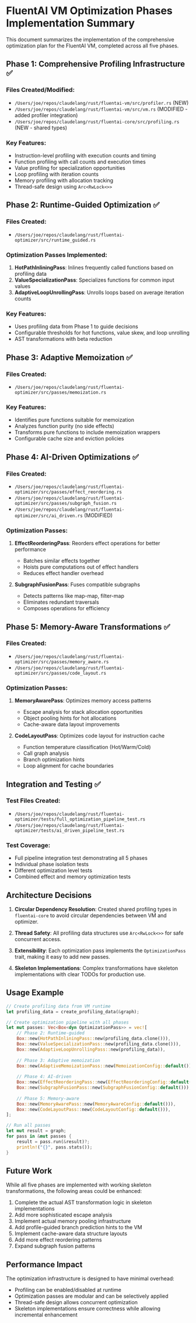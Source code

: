 # FluentAI VM Optimization Phases Implementation Summary

This document summarizes the implementation of the comprehensive optimization plan for the FluentAI VM, completed across all five phases.

## Phase 1: Comprehensive Profiling Infrastructure ✅

### Files Created/Modified:
- `/Users/joe/repos/claudelang/rust/fluentai-vm/src/profiler.rs` (NEW)
- `/Users/joe/repos/claudelang/rust/fluentai-vm/src/vm.rs` (MODIFIED - added profiler integration)
- `/Users/joe/repos/claudelang/rust/fluentai-core/src/profiling.rs` (NEW - shared types)

### Key Features:
- Instruction-level profiling with execution counts and timing
- Function profiling with call counts and execution times
- Value profiling for specialization opportunities
- Loop profiling with iteration counts
- Memory profiling with allocation tracking
- Thread-safe design using `Arc<RwLock<>>`

## Phase 2: Runtime-Guided Optimization ✅

### Files Created:
- `/Users/joe/repos/claudelang/rust/fluentai-optimizer/src/runtime_guided.rs`

### Optimization Passes Implemented:
1. **HotPathInliningPass**: Inlines frequently called functions based on profiling data
2. **ValueSpecializationPass**: Specializes functions for common input values
3. **AdaptiveLoopUnrollingPass**: Unrolls loops based on average iteration counts

### Key Features:
- Uses profiling data from Phase 1 to guide decisions
- Configurable thresholds for hot functions, value skew, and loop unrolling
- AST transformations with beta reduction

## Phase 3: Adaptive Memoization ✅

### Files Created:
- `/Users/joe/repos/claudelang/rust/fluentai-optimizer/src/passes/memoization.rs`

### Key Features:
- Identifies pure functions suitable for memoization
- Analyzes function purity (no side effects)
- Transforms pure functions to include memoization wrappers
- Configurable cache size and eviction policies

## Phase 4: AI-Driven Optimizations ✅

### Files Created:
- `/Users/joe/repos/claudelang/rust/fluentai-optimizer/src/passes/effect_reordering.rs`
- `/Users/joe/repos/claudelang/rust/fluentai-optimizer/src/passes/subgraph_fusion.rs`
- `/Users/joe/repos/claudelang/rust/fluentai-optimizer/src/ai_driven.rs` (MODIFIED)

### Optimization Passes:
1. **EffectReorderingPass**: Reorders effect operations for better performance
   - Batches similar effects together
   - Hoists pure computations out of effect handlers
   - Reduces effect handler overhead

2. **SubgraphFusionPass**: Fuses compatible subgraphs
   - Detects patterns like map-map, filter-map
   - Eliminates redundant traversals
   - Composes operations for efficiency

## Phase 5: Memory-Aware Transformations ✅

### Files Created:
- `/Users/joe/repos/claudelang/rust/fluentai-optimizer/src/passes/memory_aware.rs`
- `/Users/joe/repos/claudelang/rust/fluentai-optimizer/src/passes/code_layout.rs`

### Optimization Passes:
1. **MemoryAwarePass**: Optimizes memory access patterns
   - Escape analysis for stack allocation opportunities
   - Object pooling hints for hot allocations
   - Cache-aware data layout improvements

2. **CodeLayoutPass**: Optimizes code layout for instruction cache
   - Function temperature classification (Hot/Warm/Cold)
   - Call graph analysis
   - Branch optimization hints
   - Loop alignment for cache boundaries

## Integration and Testing ✅

### Test Files Created:
- `/Users/joe/repos/claudelang/rust/fluentai-optimizer/tests/full_optimization_pipeline_test.rs`
- `/Users/joe/repos/claudelang/rust/fluentai-optimizer/tests/ai_driven_pipeline_test.rs`

### Test Coverage:
- Full pipeline integration test demonstrating all 5 phases
- Individual phase isolation tests
- Different optimization level tests
- Combined effect and memory optimization tests

## Architecture Decisions

1. **Circular Dependency Resolution**: Created shared profiling types in `fluentai-core` to avoid circular dependencies between VM and optimizer.

2. **Thread Safety**: All profiling data structures use `Arc<RwLock<>>` for safe concurrent access.

3. **Extensibility**: Each optimization pass implements the `OptimizationPass` trait, making it easy to add new passes.

4. **Skeleton Implementations**: Complex transformations have skeleton implementations with clear TODOs for production use.

## Usage Example

```rust
// Create profiling data from VM runtime
let profiling_data = create_profiling_data(&graph);

// Create optimization pipeline with all phases
let mut passes: Vec<Box<dyn OptimizationPass>> = vec![
    // Phase 2: Runtime-guided
    Box::new(HotPathInliningPass::new(profiling_data.clone())),
    Box::new(ValueSpecializationPass::new(profiling_data.clone())),
    Box::new(AdaptiveLoopUnrollingPass::new(profiling_data)),
    
    // Phase 3: Adaptive memoization
    Box::new(AdaptiveMemoizationPass::new(MemoizationConfig::default())),
    
    // Phase 4: AI-driven
    Box::new(EffectReorderingPass::new(EffectReorderingConfig::default())),
    Box::new(SubgraphFusionPass::new(SubgraphFusionConfig::default())),
    
    // Phase 5: Memory-aware
    Box::new(MemoryAwarePass::new(MemoryAwareConfig::default())),
    Box::new(CodeLayoutPass::new(CodeLayoutConfig::default())),
];

// Run all passes
let mut result = graph;
for pass in &mut passes {
    result = pass.run(&result)?;
    println!("{}", pass.stats());
}
```

## Future Work

While all five phases are implemented with working skeleton transformations, the following areas could be enhanced:

1. Complete the actual AST transformation logic in skeleton implementations
2. Add more sophisticated escape analysis
3. Implement actual memory pooling infrastructure
4. Add profile-guided branch prediction hints to the VM
5. Implement cache-aware data structure layouts
6. Add more effect reordering patterns
7. Expand subgraph fusion patterns

## Performance Impact

The optimization infrastructure is designed to have minimal overhead:
- Profiling can be enabled/disabled at runtime
- Optimization passes are modular and can be selectively applied
- Thread-safe design allows concurrent optimization
- Skeleton implementations ensure correctness while allowing incremental enhancement